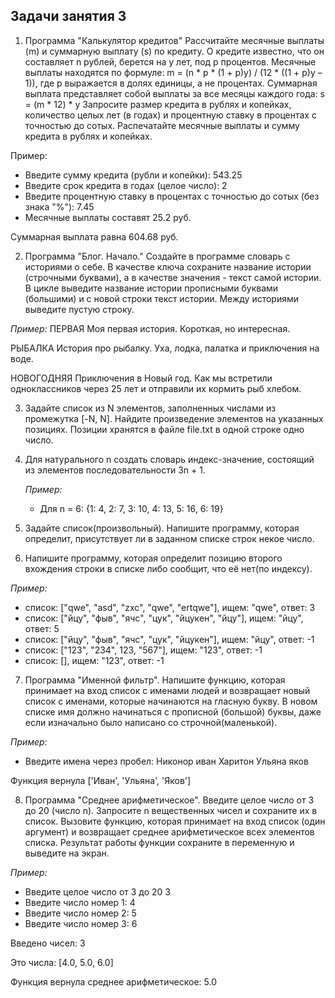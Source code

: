 ## Задачи занятия 3
1. Программа "Калькулятор кредитов" Рассчитайте месячные выплаты (m) и суммарную выплату (s) по кредиту. О кредите известно, что он составляет n рублей, берется на y лет, под p процентов. Месячные выплаты находятся по формуле: m = (n * p * (1 + p)y) / (12 * ((1 + p)y – 1)), где p выражается в долях единицы, а не процентах. Суммарная выплата представляет собой выплаты за все месяцы каждого года: s = (m * 12) * y Запросите размер кредита в рублях и копейках, количество целых лет (в годах) и процентную ставку в процентах с точностью до сотых. Распечатайте месячные выплаты и сумму кредита в рублях и копейках.

Пример:

- Введите сумму кредита (рубли и копейки): 543.25
- Введите срок кредита в годах (целое число): 2
- Введите процентную ставку в процентах с точностью до сотых (без знака "%"): 7.45 
- Месячные выплаты составят 25.2 руб. 

Суммарная выплата равна 604.68 руб.


2. Программа "Блог. Начало." Создайте в программе словарь с историями о себе. В качестве ключа сохраните название истории (строчными буквами), а в качестве значения - текст самой истории. В цикле выведите название истории прописными буквами (большими) и с новой строки текст истории. Между историями выведите пустую строку.

*Пример:*
ПЕРВАЯ
Моя первая история. Короткая, но интересная.

РЫБАЛКА
История про рыбалку. Уха, лодка, палатка и приключения на воде.

НОВОГОДНЯЯ
Приключения в Новый год. Как мы встретили одноклассников через 25 лет и отправили их кормить рыб хлебом.

3. Задайте список из N элементов, заполненных числами из промежутка [-N, N]. Найдите произведение элементов на указанных позициях. Позиции хранятся в файле file.txt в одной строке одно число.


4. Для натурального n создать словарь индекс-значение, состоящий из элементов последовательности 3n + 1.
    
    *Пример:*
    
    - Для n = 6: {1: 4, 2: 7, 3: 10, 4: 13, 5: 16, 6: 19}


5. Задайте список(произвольный). Напишите программу, которая определит, присутствует ли в заданном списке строк некое число.

6. Напишите программу, которая определит позицию второго вхождения строки в списке либо сообщит, что её нет(по индексу).

*Пример:*

- список: ["qwe", "asd", "zxc", "qwe", "ertqwe"], ищем: "qwe", ответ: 3
- список: ["йцу", "фыв", "ячс", "цук", "йцукен", "йцу"], ищем: "йцу", ответ: 5
- список: ["йцу", "фыв", "ячс", "цук", "йцукен"], ищем: "йцу", ответ: -1
- список: ["123", "234", 123, "567"], ищем: "123", ответ: -1
- список: [], ищем: "123", ответ: -1


7. Программа "Именной фильтр". Напишите функцию, которая принимает на вход список с именами людей и возвращает новый список с именами, которые начинаются на гласную букву. В новом списке имя должно начинаться с прописной (большой) буквы, даже если изначально было написано со строчной(маленькой).

*Пример:*

 - Введите имена через пробел: Никонор иван Харитон Ульяна яков

Функция вернула ['Иван', 'Ульяна', 'Яков']


8. Программа "Среднее арифметическое". Введите целое число от 3 до 20 (число n). Запросите n вещественных чисел и сохраните их в список. Вызовите функцию, которая принимает на вход список (один аргумент) и возвращает среднее арифметическое всех элементов списка. Результат работы функции сохраните в переменную и выведите на экран.

*Пример:*

- Введите целое число от 3 до 20 3
- Введите число номер 1: 4
- Введите число номер 2: 5
- Введите число номер 3: 6

Введено чисел: 3

Это числа: [4.0, 5.0, 6.0]

Функция вернула среднее арифметическое:  5.0





